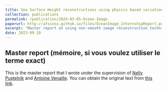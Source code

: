```yaml
---
title: Sea Surface Height reconstructions using physics based variational approaches.
collection: publications
permalink: /publication/2024-03-05-Ocean-Image
paperurl: http://afsinoz.github.io/files/OceanImage_InternshipReport.pdf
excerpt: 'Master report on using non-smooth image reconstruction techniques on sea surface height.'
date: 2023-09-20
---
```


## Master report (mémoire, si vous voulez utiliser le terme exact)  

This is the master report that I wrote under the supervision of [Nelly Pustelnik](https://perso.ens-lyon.fr/nelly.pustelnik/) and [Antoine Venaille](https://perso.ens-lyon.fr/antoine.venaille/). You can obtain the original text from [this link](http://afsinoz.github.io/files/OceanImage_InternshipReport.pdf).  